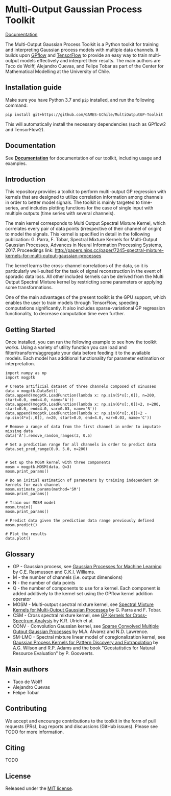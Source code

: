 # Multi-Output Gaussian Process Toolkit

[Documentation](https://games-uchile.github.io/MultiOutputGP-Toolkit/)

The Multi-Output Gaussian Process Toolkit is a Python toolkit for training and interpreting Gaussian process models with multiple data channels. It builds upon [GPflow](https://www.gpflow.org/) and [TensorFlow](https://www.tensorflow.org/) to provide an easy way to train multi-output models effectively and interpret their results. The main authors are Taco de Wolff, Alejandro Cuevas, and Felipe Tobar as part of the Center for Mathematical Modelling at the University of Chile.

## Installation guide
Make sure you have Python 3.7 and `pip` installed, and run the following command:

```
pip install git+https://github.com/GAMES-UChile/MultiOutputGP-Toolkit
```

This will automatically install the necessary dependencies (such as GPflow2 and TensorFlow2).

## Documentation
See **[Documentation](https://games-uchile.github.io/MultiOutputGP-Toolkit/)** for documentation of our toolkit, including usage and examples.

## Introduction
This repository provides a toolkit to perform multi-output GP regression with kernels that are designed to utilize correlation information among channels in order to better model signals. The toolkit is mainly targeted to time-series, and includes plotting functions for the case of single input with multiple outputs (time series with several channels).

The main kernel corresponds to Multi Output Spectral Mixture Kernel, which correlates every pair of data points (irrespective of their channel of origin) to model the signals. This kernel is specified in detail in the following publication: G. Parra, F. Tobar, Spectral Mixture Kernels for Multi-Output Gaussian Processes, Advances in Neural Information Processing Systems, 2017. Proceedings link: http://papers.nips.cc/paper/7245-spectral-mixture-kernels-for-multi-output-gaussian-processes

The kernel learns the cross-channel correlations of the data, so it is particularly well-suited for the task of signal reconstruction in the event of sporadic data loss. All other included kernels can be derived from the Multi Output Spectral Mixture kernel by restricting some parameters or applying some transformations.

One of the main advantages of the present toolkit is the GPU support, which enables the user to train models through TensorFlow, speeding computations significantly. It also includes sparse-variational GP regression functionality, to decrease computation time even further.

## Getting Started
Once installed, you can run the following example to see how the toolkit works. Using a variety of utility function you can load and filter/transform/aggregate your data before feeding it to the available models. Each model has additional functionality for parameter estimation or interpretation.

```
import numpy as np
import mogptk

# Create artificial dataset of three channels composed of sinusses
data = mogptk.DataSet()
data.append(mogptk.LoadFunction(lambda x: np.sin(5*x[:,0]), n=200, start=0.0, end=4.0, name='A'))
data.append(mogptk.LoadFunction(lambda x: np.sin(6*x[:,0])+2, n=200, start=0.0, end=4.0, var=0.03, name='B'))
data.append(mogptk.LoadFunction(lambda x: np.sin(6*x[:,0])+2 - np.sin(4*x[:,0]), n=20, start=0.0, end=4.0, var=0.03, name='C'))

# Remove a range of data from the first channel in order to imputate missing data
data['A'].remove_random_ranges(3, 0.5)

# Set a prediction range for all channels in order to predict data
data.set_pred_range(0.0, 5.0, n=200)


# Set up the MOSM kernel with three components
mosm = mogptk.MOSM(data, Q=3)
mosm.print_params()

# Do an initial estimation of parameters by training independent SM kernels for each channel
mosm.estimate_params(method='SM')
mosm.print_params()

# Train our MOSM model
mosm.train()
mosm.print_params()

# Predict data given the prediction data range previously defined
mosm.predict()

# Plot the results
data.plot()
```

## Glossary
- GP - Gaussian process, see [Gaussian Processes for Machine Learning](http://www.gaussianprocess.org/gpml/) by C.E. Rasmussen and C.K.I. Williams.
- M - the number of channels (i.e. output dimensions)
- N - the number of data points
- Q - the number of components to use for a kernel. Each component is added additively to the kernel set using the GPflow kernel addition operator
- MOSM - Multi-output spectral mixture kernel, see [Spectral Mixture Kernels for Multi-Output Gaussian Processes](https://arxiv.org/abs/1709.01298) by G. Parra and F. Tobar.
- CSM - Cross spectral mixture kernel, see [GP Kernels for Cross-Spectrum Analysis](https://papers.nips.cc/paper/5966-gp-kernels-for-cross-spectrum-analysis) by K.R. Ulrich et al.
- CONV - Convolution Gaussian kernel, see [Sparse Convolved Multiple Output Gaussian Processes](https://arxiv.org/abs/0911.5107) by M.A. Álvarez and N.D. Lawrence.
- SM-LMC - Spectral mixture linear model of coregionalization kernel, see [Gaussian Process Kernels for Pattern Discovery and Extrapolation](https://arxiv.org/abs/1302.4245) by A.G. Wilson and R.P. Adams and the book "Geostatistics for Natural Resource Evaluation" by P. Goovaerts.

## Main authors
- Taco de Wolff
- Alejandro Cuevas
- Felipe Tobar

## Contributing
We accept and encourage contributions to the toolkit in the form of pull requests (PRs), bug reports and discussions (GitHub issues). Please see TODO for more information.

## Citing
TODO

## License
Released under the [MIT license](LICENSE).
